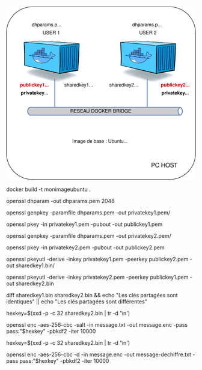 ![Alt text](diff.drawio.svg)

docker build -t monimageubuntu .

openssl dhparam -out dhparams.pem 2048

openssl genpkey -paramfile dhparams.pem -out privatekey1.pem/

openssl pkey -in privatekey1.pem -pubout -out publickey1.pem

openssl genpkey -paramfile dhparams.pem -out privatekey2.pem/

openssl pkey -in privatekey2.pem -pubout -out publickey2.pem

openssl pkeyutl -derive -inkey privatekey1.pem -peerkey publickey2.pem -out sharedkey1.bin/

openssl pkeyutl -derive -inkey privatekey2.pem -peerkey publickey1.pem -out sharedkey2.bin

diff sharedkey1.bin sharedkey2.bin && echo "Les clés partagées sont identiques" || echo "Les clés partagées sont différentes"

hexkey=$(xxd -p -c 32 sharedkey2.bin | tr -d '\n')

openssl enc -aes-256-cbc -salt -in message.txt -out message.enc -pass pass:"$hexkey" -pbkdf2 -iter 10000

hexkey=$(xxd -p -c 32 sharedkey2.bin | tr -d '\n')

openssl enc -aes-256-cbc -d -in message.enc -out message-dechiffre.txt -pass pass:"$hexkey" -pbkdf2 -iter 10000




